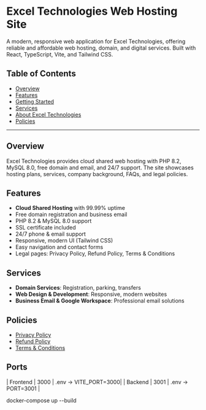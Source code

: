 # Excel Technologies Web Hosting Site

A modern, responsive web application for Excel Technologies, offering reliable and affordable web hosting, domain, and digital services. Built with React, TypeScript, Vite, and Tailwind CSS.

## Table of Contents

- [Overview](#overview)
- [Features](#features)
- [Getting Started](#getting-started)
- [Services](#services)
- [About Excel Technologies](#about-excel-technologies)
- [Policies](#policies)

---

## Overview

Excel Technologies provides cloud shared web hosting with PHP 8.2, MySQL 8.0, free domain and email, and 24/7 support.
The site showcases hosting plans, services, company background, FAQs, and legal policies.

## Features

- **Cloud Shared Hosting** with 99.99% uptime
- Free domain registration and business email
- PHP 8.2 & MySQL 8.0 support
- SSL certificate included
- 24/7 phone & email support
- Responsive, modern UI (Tailwind CSS)
- Easy navigation and contact forms
- Legal pages: Privacy Policy, Refund Policy, Terms & Conditions

## Services

- **Domain Services**: Registration, parking, transfers
- **Web Design & Development**: Responsive, modern websites
- **Business Email & Google Workspace**: Professional email solutions

## Policies

- [Privacy Policy](src/pages/PrivacyPolicy.tsx)
- [Refund Policy](src/pages/RefundPolicy.tsx)
- [Terms & Conditions](src/pages/TermsConditions.tsx)

## Ports

| Frontend | 3000 | .env → VITE_PORT=3000|
| Backend | 3001 | .env → PORT=3001 |

docker-compose up --build
